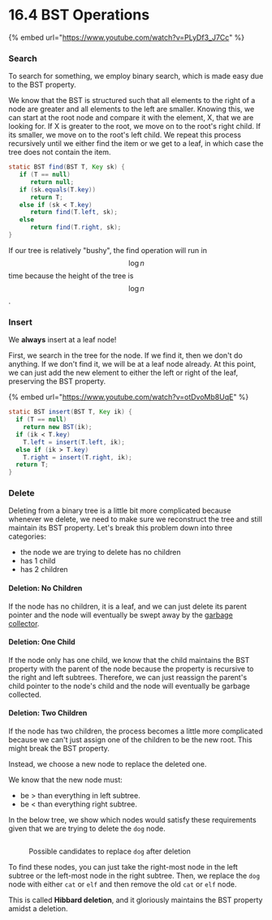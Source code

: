 # 16.4 BST Operations

{% embed url="https://www.youtube.com/watch?v=PLyDf3_J7Cc" %}

### Search

To search for something, we employ binary search, which is made easy due to the BST property.&#x20;

We know that the BST is structured such that all elements to the right of a node are greater and all elements to the left are smaller. Knowing this, we can start at the root node and compare it with the element, X, that we are looking for. If X is greater to the root, we move on to the root's right child. If its smaller, we move on to the root's left child. We repeat this process recursively until we either find the item or we get to a leaf, in which case the tree does not contain the item.

```java
static BST find(BST T, Key sk) {
   if (T == null)
      return null;
   if (sk.equals(T.key))
      return T;
   else if (sk ≺ T.key)
      return find(T.left, sk);
   else
      return find(T.right, sk);
}
```

If our tree is relatively "bushy", the find operation will run in $$\log n$$ time because the height of the tree is $$\log n$$.

### Insert

We **always** insert at a leaf node!

First, we search in the tree for the node. If we find it, then we don't do anything. If we don't find it, we will be at a leaf node already. At this point, we can just add the new element to either the left or right of the leaf, preserving the BST property.

{% embed url="https://www.youtube.com/watch?v=otDvoMb8UqE" %}

```java
static BST insert(BST T, Key ik) {
  if (T == null)
    return new BST(ik);
  if (ik ≺ T.key)
    T.left = insert(T.left, ik);
  else if (ik ≻ T.key)
    T.right = insert(T.right, ik);
  return T;
}
```

### Delete

Deleting from a binary tree is a little bit more complicated because whenever we delete, we need to make sure we reconstruct the tree and still maintain its BST property. Let's break this problem down into three categories:

* the node we are trying to delete has no children
* has 1 child
* has 2 children

#### Deletion: No Children

If the node has no children, it is a leaf, and we can just delete its parent pointer and the node will eventually be swept away by the [garbage collector](https://stackoverflow.com/questions/3798424/what-is-the-garbage-collector-in-java).

#### Deletion: One Child

If the node only has one child, we know that the child maintains the BST property with the parent of the node because the property is recursive to the right and left subtrees. Therefore, we can just reassign the parent's child pointer to the node's child and the node will eventually be garbage collected.

#### Deletion: Two Children

If the node has two children, the process becomes a little more complicated because we can't just assign one of the children to be the new root. This might break the BST property.

Instead, we choose a new node to replace the deleted one.

We know that the new node must:

* be > than everything in left subtree.
* be < than everything right subtree.

In the below tree, we show which nodes would satisfy these requirements given that we are trying to delete the `dog` node.

<figure><img src="../.gitbook/assets/image (7).png" alt=""><figcaption><p>Possible candidates to replace <code>dog</code> after deletion</p></figcaption></figure>

To find these nodes, you can just take the right-most node in the left subtree or the left-most node in the right subtree. Then, we replace the `dog` node with either `cat` or `elf` and then remove the old `cat` or `elf` node.

This is called **Hibbard deletion**, and it gloriously maintains the BST property amidst a deletion.
